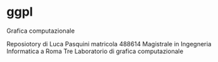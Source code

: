 # ggpl
Grafica computazionale

Reposiotory di Luca Pasquini matricola 488614
Magistrale in Ingegneria Informatica a Roma Tre
Laboratorio di grafica computazionale
